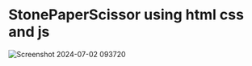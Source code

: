 # StonePaperScissor using html css and js
![Screenshot 2024-07-02 093720](https://github.com/Debasmita238/StonePaperScissor/assets/129653742/f03f55b8-e65c-4654-8051-06a657ec381a)
